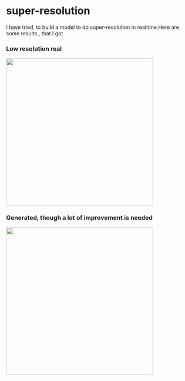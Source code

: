 # super-resolution
I have tried, to build a model to do super-resolution in realtime.Here are some results , that I got

### Low resolution real
<img src="https://user-images.githubusercontent.com/73956504/98888442-d968b600-24b9-11eb-89cd-0bddc74904bf.jpg" height="400">

### Generated, though a lot of improvement is needed
<img src="https://user-images.githubusercontent.com/73956504/98887256-7544f280-24b7-11eb-8226-bc18a9dd8c91.jpg" height="400">
